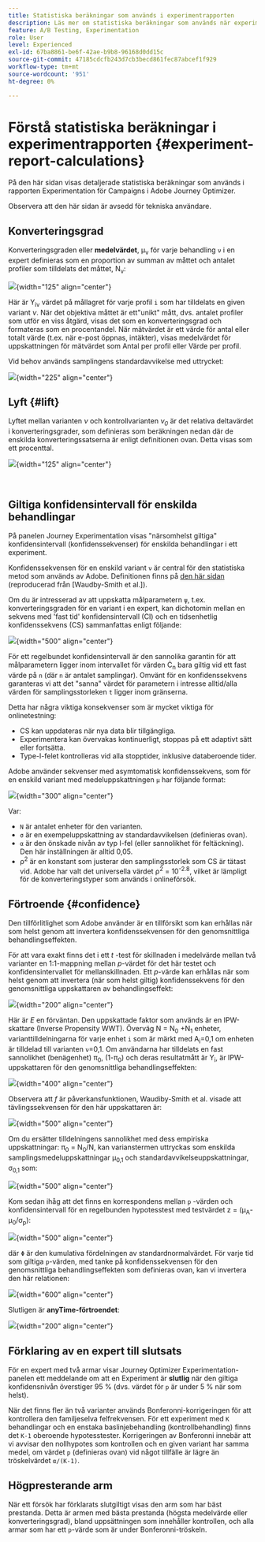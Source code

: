 ```yaml
---
title: Statistiska beräkningar som används i experimentrapporten
description: Läs mer om statistiska beräkningar som används när experimentrapporter körs
feature: A/B Testing, Experimentation
role: User
level: Experienced
exl-id: 67ba8861-be6f-42ae-b9b8-96168d0dd15c
source-git-commit: 47185cdcfb243d7cb3becd861fec87abcef1f929
workflow-type: tm+mt
source-wordcount: '951'
ht-degree: 0%

---
```


# Förstå statistiska beräkningar i experimentrapporten {#experiment-report-calculations}

På den här sidan visas detaljerade statistiska beräkningar som används i rapporten Experimentation för Campaigns i Adobe Journey Optimizer.

Observera att den här sidan är avsedd för tekniska användare.

## Konverteringsgrad

Konverteringsgraden eller **medelvärdet**, μ<sub>ν</sub> för varje behandling `ν` i en expert definieras som en proportion av summan av måttet och antalet profiler som tilldelats det måttet, N<sub>ν</sub>:

![](assets/statistical_1.png){width="125" align="center"}

Här är Y<sub>iν</sub> värdet på mållagret för varje profil `i` som har tilldelats en given variant *ν*. När det objektiva måttet är ett&quot;unikt&quot; mått, dvs. antalet profiler som utför en viss åtgärd, visas det som en konverteringsgrad och formateras som en procentandel. När mätvärdet är ett värde för antal eller totalt värde (t.ex. när e-post öppnas, intäkter), visas medelvärdet för uppskattningen för mätvärdet som Antal per profil eller Värde per profil.

Vid behov används samplingens standardavvikelse med uttrycket:

![](assets/statistical_2.png){width="225" align="center"}

## Lyft {#lift}

Lyftet mellan varianten *ν* och kontrollvarianten *ν<sub>0</sub>* är det relativa deltavärdet i konverteringsgrader, som definieras som beräkningen nedan där de enskilda konverteringssatserna är enligt definitionen ovan. Detta visas som ett procenttal.

![](assets/statistical_3.png){width="125" align="center"}

</br>

## Giltiga konfidensintervall för enskilda behandlingar

På panelen Journey Experimentation visas &quot;närsomhelst giltiga&quot; konfidensintervall (konfidenssekvenser) för enskilda behandlingar i ett experiment.

Konfidenssekvensen för en enskild variant `ν` är central för den statistiska metod som används av Adobe. Definitionen finns på [den här sidan](https://doi.org/10.48550/arXiv.2103.06476) (reproducerad från [Waudby-Smith et al.]).

Om du är intresserad av att uppskatta målparametern `ψ`, t.ex. konverteringsgraden för en variant i en expert, kan dichotomin mellan en sekvens med &#39;fast tid&#39; konfidensintervall (CI) och en tidsenhetlig konfidenssekvens (CS) sammanfattas enligt följande:

![](assets/statistical_4.png){width="500" align="center"}

För ett regelbundet konfidensintervall är den sannolika garantin för att målparametern ligger inom intervallet för värden Ċ<sub>n</sub> bara giltig vid ett fast värde på `n` (där `n` är antalet samplingar). Omvänt för en konfidenssekvens garanteras vi att det &quot;sanna&quot; värdet för parametern i intresse alltid/alla värden för samplingsstorleken `t` ligger inom gränserna.

Detta har några viktiga konsekvenser som är mycket viktiga för onlinetestning:

* CS kan uppdateras när nya data blir tillgängliga.
* Experimentera kan övervakas kontinuerligt, stoppas på ett adaptivt sätt eller fortsätta.
* Type-I-felet kontrolleras vid alla stopptider, inklusive databeroende tider.

Adobe använder sekvenser med asymtomatisk konfidenssekvens, som för en enskild variant med medeluppskattningen `μ` har följande format:

![](assets/statistical_5.png){width="300" align="center"}

Var:

* `N` är antalet enheter för den varianten.
* `σ` är en exempeluppskattning av standardavvikelsen (definieras ovan).
* `α` är den önskade nivån av typ I-fel (eller sannolikhet för feltäckning). Den här inställningen är alltid 0,05.
* ρ<sup>2</sup> är en konstant som justerar den samplingsstorlek som CS är tätast vid. Adobe har valt det universella värdet ρ<sup>2</sup> = 10<sup>-2.8</sup>, vilket är lämpligt för de konverteringstyper som används i onlineförsök.

## Förtroende {#confidence}

Den tillförlitlighet som Adobe använder är en tillförsikt som kan erhållas när som helst genom att invertera konfidenssekvensen för den genomsnittliga behandlingseffekten.

För att vara exakt finns det i ett *t* -test för skillnaden i medelvärde mellan två varianter en 1:1-mappning mellan *p*-värdet för det här testet och konfidensintervallet för mellanskillnaden. Ett *p*-värde kan erhållas när som helst genom att invertera (när som helst giltig) konfidenssekvens för den genomsnittliga uppskattaren av behandlingseffekt:

![](assets/statistical_6.png){width="200" align="center"}

Här är *E* en förväntan. Den uppskattade faktor som används är en IPW-skattare (Inverse Propensity WWT). Överväg N = N<sub>0</sub> +N<sub>1</sub> enheter, varianttilldelningarna för varje enhet `i` som är märkt med A<sub>i</sub>=0,1 om enheten är tilldelad till varianten `ν`=0,1. Om användarna har tilldelats en fast sannolikhet (benägenhet) π<sub>0</sub>, (1-π<sub>0</sub>) och deras resultatmått är Y<sub>i</sub>, är IPW-uppskattaren för den genomsnittliga behandlingseffekten:

![](assets/statistical_12.png){width="400" align="center"}

Observera att *f* är påverkansfunktionen, Waudiby-Smith et al. visade att tävlingssekvensen för den här uppskattaren är:

![](assets/statistical_7.png){width="500" align="center"}

Om du ersätter tilldelningens sannolikhet med dess empiriska uppskattningar: π<sub>0</sub> = N<sub>0</sub>/N, kan varianstermen uttryckas som enskilda samplingsmedeluppskattningar μ<sub>0,1</sub> och standardavvikelseuppskattningar, σ<sub>0,1</sub> som:

![](assets/statistical_8.png){width="500" align="center"}

Kom sedan ihåg att det finns en korrespondens mellan `p` -värden och konfidensintervall för en regelbunden hypotesstest med testvärdet z = (μ<sub>A</sub>-μ<sub>0</sub>/σ<sub>p</sub>):

![](assets/statistical_9.png){width="500" align="center"}

där `Φ` är den kumulativa fördelningen av standardnormalvärdet. För varje tid som giltiga `p`-värden, med tanke på konfidenssekvensen för den genomsnittliga behandlingseffekten som definieras ovan, kan vi invertera den här relationen:

![](assets/statistical_10.png){width="600" align="center"}

Slutligen är **anyTime-förtroendet**:

![](assets/statistical_11.png){width="200" align="center"}

## Förklaring av en expert till slutsats

För en expert med två armar visar Journey Optimizer Experimentation-panelen ett meddelande om att en Experiment är **slutlig** när den giltiga konfidensnivån överstiger 95 % (dvs. värdet för `p` är under 5 % när som helst).

När det finns fler än två varianter används Bonferonni-korrigeringen för att kontrollera den familjeselva felfrekvensen. För ett experiment med `K` behandlingar och en enstaka baslinjebehandling (kontrollbehandling) finns det `K-1` oberoende hypotesstester. Korrigeringen av Bonferonni innebär att vi avvisar den nollhypotes som kontrollen och en given variant har samma medel, om värdet `p` (definieras ovan) vid något tillfälle är lägre än tröskelvärdet `α/(K-1)`.

## Högpresterande arm

När ett försök har förklarats slutgiltigt visas den arm som har bäst prestanda. Detta är armen med bästa prestanda (högsta medelvärde eller konverteringsgrad), bland uppsättningen som innehåller kontrollen, och alla armar som har ett `p`-värde som är under Bonferonni-tröskeln.
